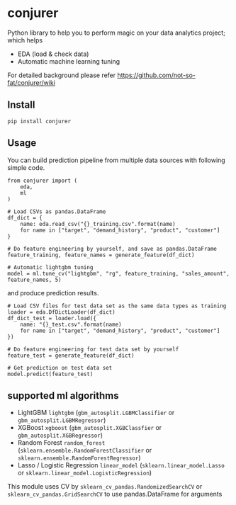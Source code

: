 # conjurer

Python library to help you to perform magic on your data analytics project; which helps
- EDA (load & check data)
- Automatic machine learning tuning

For detailed background please refer https://github.com/not-so-fat/conjurer/wiki

## Install

```
pip install conjurer
```

## Usage

You can build prediction pipeline from multiple data sources with following simple code. 
```
from conjurer import (
    eda,
    ml
)

# Load CSVs as pandas.DataFrame
df_dict = {
    name: eda.read_csv("{}_training.csv".format(name)
    for name in ["target", "demand_history", "product", "customer"]
}

# Do feature engineering by yourself, and save as pandas.DataFrame
feature_training, feature_names = generate_feature(df_dict)

# Automatic lightgbm tuning 
model = ml.tune_cv("lightgbm", "rg", feature_training, "sales_amount", feature_names, 5)
```

and produce prediction results.

```
# Load CSV files for test data set as the same data types as training
loader = eda.DfDictLoader(df_dict)
df_dict_test = loader.load({
    name: "{}_test.csv".format(name)
    for name in ["target", "demand_history", "product", "customer"]
})

# Do feature engineering for test data set by yourself
feature_test = generate_feature(df_dict)

# Get prediction on test data set
model.predict(feature_test)
```

## supported ml algorithms

- LightGBM `lightgbm` (`gbm_autosplit.LGBMClassifier` or `gbm_autosplit.LGBMRegressor`)
- XGBoost `xgboost` (`gbm_autosplit.XGBClassfier` or `gbm_autosplit.XGBRegressor`)
- Random Forest `random_forest` (`sklearn.ensemble.RandomForestClassifier` or `sklearn.ensemble.RandomForestRegressor`)
- Lasso / Logistic Regression `linear_model` (`sklearn.linear_model.Lasso` or `sklearn.linear_model.LogisticRegression`)

This module uses CV by `sklearn_cv_pandas.RandomizedSearchCV` or `sklearn_cv_pandas.GridSearchCV` to use 
pandas.DataFrame for arguments
